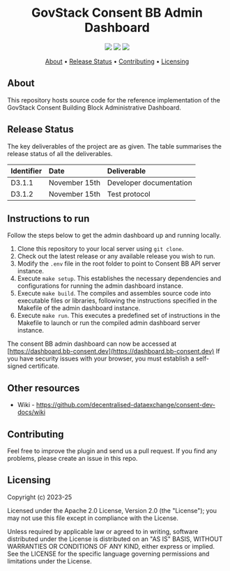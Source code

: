 <h1 align="center">
    GovStack Consent BB Admin Dashboard
</h1>

<p align="center">
    <a href="/../../commits/" title="Last Commit"><img src="https://img.shields.io/github/last-commit/decentralised-dataexchange/bb-consent-admin-dashboard?style=flat"></a>
    <a href="/../../issues" title="Open Issues"><img src="https://img.shields.io/github/issues/decentralised-dataexchange/bb-consent-admin-dashboard?style=flat"></a>
    <a href="./LICENSE" title="License"><img src="https://img.shields.io/badge/License-Apache%202.0-yellowgreen?style=flat"></a>
</p>

<p align="center">
  <a href="#about">About</a> •
  <a href="#release-status">Release Status</a> •
  <a href="#contributing">Contributing</a> •
  <a href="#licensing">Licensing</a>
</p>

## About

This repository hosts source code for the reference implementation of the GovStack Consent Building Block Administrative Dashboard.

## Release Status

The key deliverables of the project are as given. The table summarises the release status of all the deliverables.

| Identifier | Date          | Deliverable             |
| :--------- | :------------ | :---------------------- |
| D3.1.1     | November 15th | Developer documentation |
| D3.1.2     | November 15th | Test protocol           |

## Instructions to run

Follow the steps below to get the admin dashboard up and running locally.

1. Clone this repository to your local server using `git clone`.
2. Check out the latest release or any available release you wish to run.
3. Modify the `.env` file in the root folder to point to Consent BB API server instance.
4. Execute `make setup`. This establishes the necessary dependencies and configurations for running the admin dashboard instance.
5. Execute `make build`. The compiles and assembles source code into executable files or libraries, following the instructions specified in the Makefile of the admin dashboard instance.
6. Execute `make run`.  This executes a predefined set of instructions in the  Makefile to launch or run the compiled admin dashboard server instance.

The consent BB admin dashboard can now be accessed at [https://dashboard.bb-consent.dev](https://dashboard.bb-consent.dev) If you have security issues with your browser, you must establish a self-signed certificate.

## Other resources

* Wiki - https://github.com/decentralised-dataexchange/consent-dev-docs/wiki

## Contributing

Feel free to improve the plugin and send us a pull request. If you find any problems, please create an issue in this repo.

## Licensing
Copyright (c) 2023-25

Licensed under the Apache 2.0 License, Version 2.0 (the "License"); you may not use this file except in compliance with the License.

Unless required by applicable law or agreed to in writing, software distributed under the License is distributed on an "AS IS" BASIS, WITHOUT WARRANTIES OR CONDITIONS OF ANY KIND, either express or implied. See the LICENSE for the specific language governing permissions and limitations under the License.

